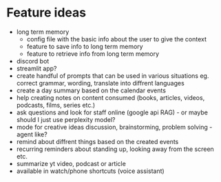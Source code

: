 # Feature ideas
- long term memory
    - config file with the basic info about the user to give the context
    - feature to save info to long term memory
    - feature to retrieve info from long term memory
- discord bot
- streamlit app?
- create handful of prompts that can be used in various situations eg. correct grammar, wording, translate into diffrent languages
- create a day summary based on the calendar events
- help creating notes on content consumed (books, articles, videos, podcasts, films, series etc.)
- ask questions and look for staff online (google api RAG) - or maybe should I just use perplexity model?
- mode for creative ideas discussion, brainstorming, problem solving - agent like?
- remind about diffrent things based on the created events
- recurring reminders about standing up, looking away from the screen etc.
- summarize yt video, podcast or article
- available in watch/phone shortcuts (voice assistant)


